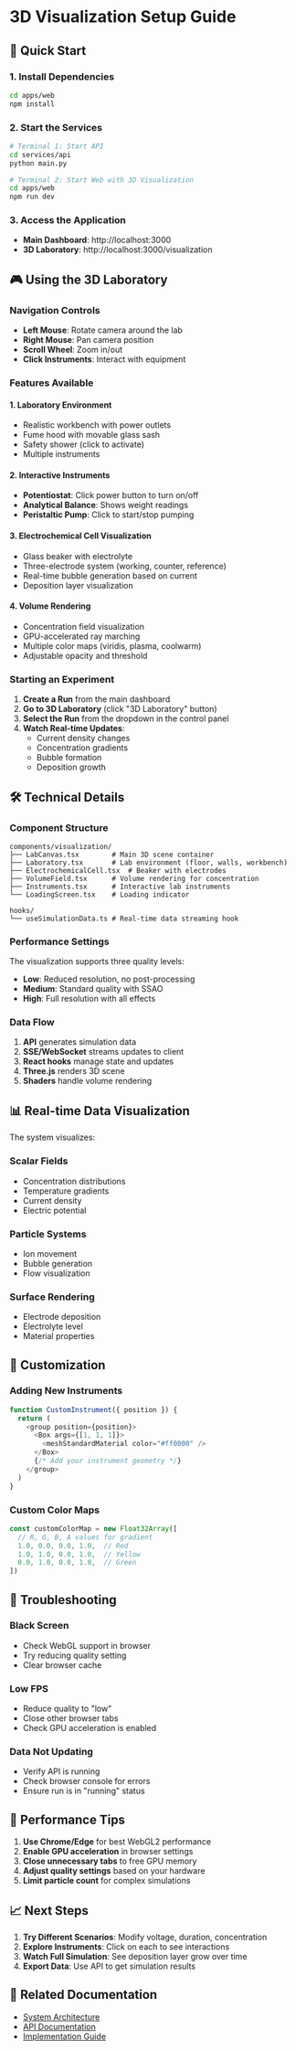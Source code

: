 # 3D Visualization Setup Guide

## 🚀 Quick Start

### 1. Install Dependencies

```bash
cd apps/web
npm install
```

### 2. Start the Services

```bash
# Terminal 1: Start API
cd services/api
python main.py

# Terminal 2: Start Web with 3D Visualization
cd apps/web
npm run dev
```

### 3. Access the Application

- **Main Dashboard**: http://localhost:3000
- **3D Laboratory**: http://localhost:3000/visualization

## 🎮 Using the 3D Laboratory

### Navigation Controls
- **Left Mouse**: Rotate camera around the lab
- **Right Mouse**: Pan camera position
- **Scroll Wheel**: Zoom in/out
- **Click Instruments**: Interact with equipment

### Features Available

#### 1. Laboratory Environment
- Realistic workbench with power outlets
- Fume hood with movable glass sash
- Safety shower (click to activate)
- Multiple instruments

#### 2. Interactive Instruments
- **Potentiostat**: Click power button to turn on/off
- **Analytical Balance**: Shows weight readings
- **Peristaltic Pump**: Click to start/stop pumping

#### 3. Electrochemical Cell Visualization
- Glass beaker with electrolyte
- Three-electrode system (working, counter, reference)
- Real-time bubble generation based on current
- Deposition layer visualization

#### 4. Volume Rendering
- Concentration field visualization
- GPU-accelerated ray marching
- Multiple color maps (viridis, plasma, coolwarm)
- Adjustable opacity and threshold

### Starting an Experiment

1. **Create a Run** from the main dashboard
2. **Go to 3D Laboratory** (click "3D Laboratory" button)
3. **Select the Run** from the dropdown in the control panel
4. **Watch Real-time Updates**:
   - Current density changes
   - Concentration gradients
   - Bubble formation
   - Deposition growth

## 🛠️ Technical Details

### Component Structure

```
components/visualization/
├── LabCanvas.tsx        # Main 3D scene container
├── Laboratory.tsx       # Lab environment (floor, walls, workbench)
├── ElectrochemicalCell.tsx  # Beaker with electrodes
├── VolumeField.tsx      # Volume rendering for concentration
├── Instruments.tsx      # Interactive lab instruments
└── LoadingScreen.tsx    # Loading indicator

hooks/
└── useSimulationData.ts # Real-time data streaming hook
```

### Performance Settings

The visualization supports three quality levels:

- **Low**: Reduced resolution, no post-processing
- **Medium**: Standard quality with SSAO
- **High**: Full resolution with all effects

### Data Flow

1. **API** generates simulation data
2. **SSE/WebSocket** streams updates to client
3. **React hooks** manage state and updates
4. **Three.js** renders 3D scene
5. **Shaders** handle volume rendering

## 📊 Real-time Data Visualization

The system visualizes:

### Scalar Fields
- Concentration distributions
- Temperature gradients
- Current density
- Electric potential

### Particle Systems
- Ion movement
- Bubble generation
- Flow visualization

### Surface Rendering
- Electrode deposition
- Electrolyte level
- Material properties

## 🎨 Customization

### Adding New Instruments

```typescript
function CustomInstrument({ position }) {
  return (
    <group position={position}>
      <Box args={[1, 1, 1]}>
        <meshStandardMaterial color="#ff0000" />
      </Box>
      {/* Add your instrument geometry */}
    </group>
  )
}
```

### Custom Color Maps

```typescript
const customColorMap = new Float32Array([
  // R, G, B, A values for gradient
  1.0, 0.0, 0.0, 1.0,  // Red
  1.0, 1.0, 0.0, 1.0,  // Yellow
  0.0, 1.0, 0.0, 1.0,  // Green
])
```

## 🐛 Troubleshooting

### Black Screen
- Check WebGL support in browser
- Try reducing quality setting
- Clear browser cache

### Low FPS
- Reduce quality to "low"
- Close other browser tabs
- Check GPU acceleration is enabled

### Data Not Updating
- Verify API is running
- Check browser console for errors
- Ensure run is in "running" status

## 🚦 Performance Tips

1. **Use Chrome/Edge** for best WebGL2 performance
2. **Enable GPU acceleration** in browser settings
3. **Close unnecessary tabs** to free GPU memory
4. **Adjust quality settings** based on your hardware
5. **Limit particle count** for complex simulations

## 📈 Next Steps

1. **Try Different Scenarios**: Modify voltage, duration, concentration
2. **Explore Instruments**: Click on each to see interactions
3. **Watch Full Simulation**: See deposition layer grow over time
4. **Export Data**: Use API to get simulation results

## 🔗 Related Documentation

- [System Architecture](VISUALIZATION_ARCHITECTURE.md)
- [API Documentation](API_SPEC.yaml)
- [Implementation Guide](IMPLEMENTATION_GUIDE.md)
